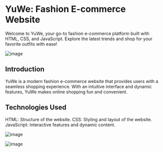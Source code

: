# YuWe: Fashion E-commerce Website
Welcome to YuWe, your go-to fashion e-commerce platform built with HTML, CSS, and JavaScript. Explore the latest trends and shop for your favorite outfits with ease!

![image](https://github.com/user-attachments/assets/38dd6431-e789-49bb-802e-1c3d125d70de)

## Introduction
YuWe is a modern fashion e-commerce website that provides users with a seamless shopping experience. With an intuitive interface and dynamic features, YuWe makes online shopping fun and convenient.

## Technologies Used
HTML: Structure of the website.
CSS: Styling and layout of the website.
JavaScript: Interactive features and dynamic content.

![image](https://github.com/user-attachments/assets/690bd96f-c310-4ace-9e00-9d5e52f6e7b6)

![image](https://github.com/user-attachments/assets/23cafb22-8c59-418d-af6b-d1d52b574ac0)


